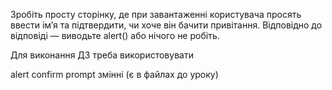 Зробіть просту сторінку, де при завантаженні користувача просять ввести ім’я та підтвердити, чи хоче він бачити привітання. Відповідно до відповіді — виводьте alert() або нічого не робіть.

Для виконання ДЗ треба використовувати

alert
confirm
prompt
змінні (є в файлах до уроку)

